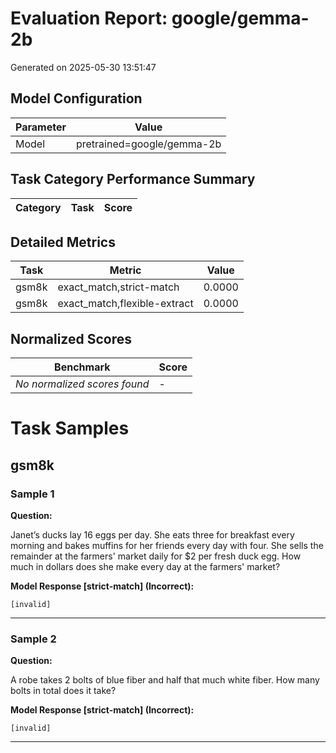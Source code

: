 # Evaluation Report: google/gemma-2b
Generated on 2025-05-30 13:51:47

## Model Configuration

| Parameter | Value |
| --------- | ----- |
| Model | pretrained=google/gemma-2b |

## Task Category Performance Summary

| Category | Task | Score |
| -------- | ---- | ----- |

## Detailed Metrics

| Task | Metric | Value |
| ---- | ------ | ----- |
| gsm8k | exact_match,strict-match | 0.0000 |
| gsm8k | exact_match,flexible-extract | 0.0000 |

## Normalized Scores

| Benchmark | Score |
| --------- | ----- |
| *No normalized scores found* | - |

# Task Samples

## gsm8k

### Sample 1

**Question:**

Janet’s ducks lay 16 eggs per day. She eats three for breakfast every morning and bakes muffins for her friends every day with four. She sells the remainder at the farmers' market daily for $2 per fresh duck egg. How much in dollars does she make every day at the farmers' market?

**Model Response [strict-match] (Incorrect):**

```
[invalid]
```

---

### Sample 2

**Question:**

A robe takes 2 bolts of blue fiber and half that much white fiber.  How many bolts in total does it take?

**Model Response [strict-match] (Incorrect):**

```
[invalid]
```

---
